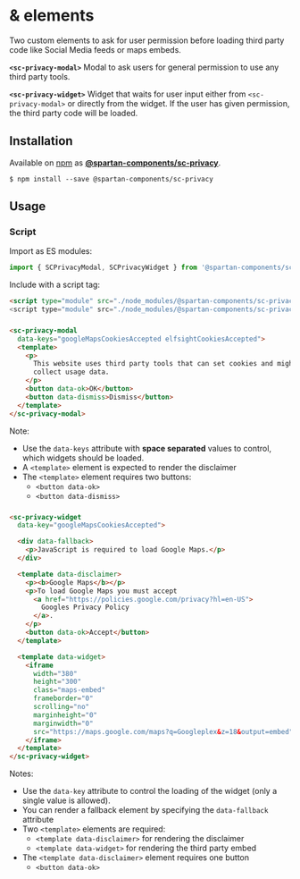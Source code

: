 # <sc-privacy-modal> & <sc-privacy-widget> elements

Two custom elements to ask for user permission before loading third party code like Social Media feeds or maps embeds.

**`<sc-privacy-modal>`**
Modal to ask users for general permission to use any third party tools.

**`<sc-privacy-widget>`**
Widget that waits for user input either from `<sc-privacy-modal>` or directly from the widget. If the user has given permission, the third party code will be loaded.

## Installation
Available on [npm](https://www.npmjs.com/) as [**@spartan-components/sc-privacy**](https://www.npmjs.com/package/@spartan-components/sc-privacy).

```
$ npm install --save @spartan-components/sc-privacy
```

## Usage

### Script

Import as ES modules:

```js
import { SCPrivacyModal, SCPrivacyWidget } from '@spartan-components/sc-privacy';
```

Include with a script tag:

```html
<script type="module" src="./node_modules/@spartan-components/sc-privacy-modal.js">
<script type="module" src="./node_modules/@spartan-components/sc-privacy-widget.js">
```

### <sc-privacy-modal>

```html
<sc-privacy-modal
  data-keys="googleMapsCookiesAccepted elfsightCookiesAccepted">
  <template>
    <p>
      This website uses third party tools that can set cookies and might
      collect usage data.
    </p>
    <button data-ok>OK</button>
    <button data-dismiss>Dismiss</button>
  </template>
</sc-privacy-modal>
```

Note:
- Use the `data-keys` attribute with **space separated** values to control, which widgets should be loaded.
- A `<template>` element is expected to render the disclaimer
- The `<template>` element requires two buttons:
  - `<button data-ok>`
  - `<button data-dismiss>`

### <sc-privacy-widget>

```html
<sc-privacy-widget
  data-key="googleMapsCookiesAccepted">

  <div data-fallback>
    <p>JavaScript is required to load Google Maps.</p>
  </div>

  <template data-disclaimer>
    <p><b>Google Maps</b></p>
    <p>To load Google Maps you must accept
      <a href="https://policies.google.com/privacy?hl=en-US">
        Googles Privacy Policy
      </a>.
    </p>
    <button data-ok>Accept</button>
  </template>

  <template data-widget>
    <iframe
      width="380"
      height="300"
      class="maps-embed"
      frameborder="0"
      scrolling="no"
      marginheight="0"
      marginwidth="0"
      src="https://maps.google.com/maps?q=Googleplex&z=18&output=embed">
    </iframe>
  </template>
</sc-privacy-widget>
```

Notes:
- Use the `data-key` attribute to control the loading of the widget (only a single value is allowed).
- You can render a fallback element by specifying the `data-fallback` attribute
- Two `<template>` elements are required:
  - `<template data-disclaimer>` for rendering the disclaimer
  - `<template data-widget>` for rendering the third party embed
- The `<template data-disclaimer>` element requires one button
  - `<button data-ok>`
